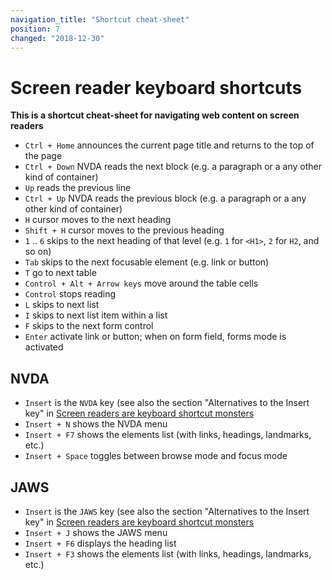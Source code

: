 ```yaml
---
navigation_title: "Shortcut cheat-sheet"
position: 7
changed: "2018-12-30"
---
```


# Screen reader keyboard shortcuts

**This is a shortcut cheat-sheet for navigating web content on screen readers**


- `Ctrl + Home` announces the current page title and returns to the top of the page
- `Ctrl + Down` NVDA reads the next block (e.g. a paragraph or a any other kind of container)
- `Up` reads the previous line
- `Ctrl + Up` NVDA reads the previous block (e.g. a paragraph or a any other kind of container)
- `H` cursor moves to the next heading
- `Shift + H` cursor moves to the previous heading
- `1` .. `6` skips to the next heading of that level (e.g. `1` for `<H1>`, `2` for `H2`, and so on)
- `Tab` skips to the next focusable element (e.g. link or button)
- `T` go to next table
- `Control + Alt + Arrow keys` move around the table cells
- `Control` stops reading
- `L` skips to next list
- `I` skips to next list item within a list
- `F` skips to the next form control
- `Enter` activate link or button; when on form field, forms mode is activated


## NVDA

- `Insert` is the `NVDA` key (see also the section "Alternatives to the Insert key" in [Screen readers are keyboard shortcut monsters](/knowledge/desktop-screen-readers/shortcut-monsters)
- `Insert + N` shows the NVDA menu
- `Insert + F7` shows the elements list (with links, headings, landmarks, etc.)
- `Insert + Space` toggles between browse mode and focus mode

## JAWS

- `Insert` is the `JAWS` key (see also the section "Alternatives to the Insert key" in [Screen readers are keyboard shortcut monsters](/knowledge/desktop-screen-readers/shortcut-monsters)
- `Insert + J` shows the JAWS menu
- `Insert + F6` displays the heading list
- `Insert + F3` shows the elements list (with links, headings, landmarks, etc.)
